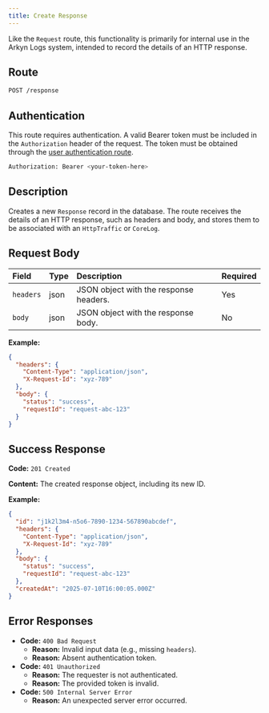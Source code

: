 ```yaml
---
title: Create Response
---
```


Like the `Request` route, this functionality is primarily for internal use in the Arkyn Logs system, intended to record the details of an HTTP response.

## Route

```bash
POST /response
```

## Authentication

This route requires authentication. A valid Bearer token must be included in the `Authorization` header of the request. The token must be obtained through the [user authentication route](/en/user/authuser/).

```bash
Authorization: Bearer <your-token-here>
```

## Description

Creates a new `Response` record in the database. The route receives the details of an HTTP response, such as headers and body, and stores them to be associated with an `HttpTraffic` or `CoreLog`.

## Request Body

| Field     | Type | Description                            | Required |
| :-------- | :--- | :------------------------------------- | :------- |
| `headers` | json | JSON object with the response headers. | Yes      |
| `body`    | json | JSON object with the response body.    | No       |

**Example:**

```json
{
  "headers": {
    "Content-Type": "application/json",
    "X-Request-Id": "xyz-789"
  },
  "body": {
    "status": "success",
    "requestId": "request-abc-123"
  }
}
```

## Success Response

**Code:** `201 Created`

**Content:** The created response object, including its new ID.

**Example:**

```json
{
  "id": "j1k2l3m4-n5o6-7890-1234-567890abcdef",
  "headers": {
    "Content-Type": "application/json",
    "X-Request-Id": "xyz-789"
  },
  "body": {
    "status": "success",
    "requestId": "request-abc-123"
  },
  "createdAt": "2025-07-10T16:00:05.000Z"
}
```

## Error Responses

- **Code:** `400 Bad Request`
  - **Reason:** Invalid input data (e.g., missing `headers`).
  - **Reason:** Absent authentication token.
- **Code:** `401 Unauthorized`
  - **Reason:** The requester is not authenticated.
  - **Reason:** The provided token is invalid.
- **Code:** `500 Internal Server Error`
  - **Reason:** An unexpected server error occurred.
